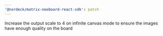 ```yaml
---
'@nordeck/matrix-neoboard-react-sdk': patch
---
```


Increase the output scale to 4 on infinite canvas mode to ensure the images have enough quality on the board
